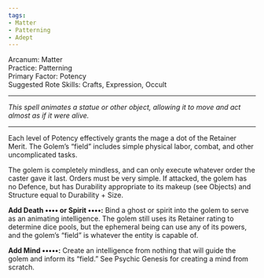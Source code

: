 ```yaml
---
tags:
- Matter
- Patterning
- Adept
---
```


Arcanum: Matter\
Practice: Patterning\
Primary Factor: Potency\
Suggested Rote Skills: Crafts, Expression, Occult

---

_This spell animates a statue or other object, allowing it to move and act almost as if it were alive._

---

Each level of Potency effectively grants the mage a dot of the Retainer Merit. The Golem’s “field” includes simple physical labor, combat, and other uncomplicated tasks.

The golem is completely mindless, and can only execute whatever order the caster gave it last. Orders must be very simple. If attacked, the golem has no Defence, but has Durability appropriate to its makeup (see Objects) and Structure equal to Durability + Size.

**Add Death •••• or Spirit ••••:** Bind a ghost or spirit into the golem to serve as an animating intelligence. The golem still uses its Retainer rating to determine dice pools, but the ephemeral being can use any of its powers, and the golem’s “field” is whatever the entity is capable of.

**Add Mind •••••:** Create an intelligence from nothing that will guide the golem and inform its “field.” See Psychic Genesis for creating a mind from scratch.